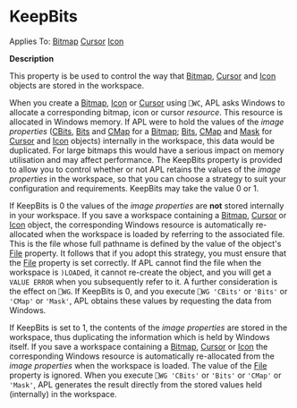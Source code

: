 




<h1 class="heading"><span class="name">KeepBits</span></h1>

Applies To: [Bitmap](./bitmap.md) [Cursor](./cursor.md) [Icon](./icon.md)


**Description**


This property is be used to control the way that [Bitmap](./bitmap.md), [Cursor](./cursor.md) and [Icon](./icon.md) objects are stored in the workspace.


When you create a [Bitmap](./bitmap.md), [Icon](./icon.md) or [Cursor](./cursor.md) using `⎕WC`, APL asks Windows to allocate a corresponding bitmap, icon or cursor *resource*. This resource is allocated in Windows memory. If APL were to hold the values of the *image properties* ([CBits](cbits.md), [Bits](bits.md) and [CMap](cmap.md) for a [Bitmap](./bitmap.md); [Bits](bits.md), [CMap](cmap.md) and [Mask](mask.md) for [Cursor](./cursor.md) and [Icon](./icon.md) objects) internally in the workspace, this data would be duplicated. For large bitmaps this would have a serious impact on memory utilisation and may affect performance. The KeepBits property is provided to allow you to control whether or not APL retains the values of the *image properties* in the workspace, so that you can choose a strategy to suit your configuration and requirements. KeepBits may take the value 0 or 1.


If KeepBits is 0 the values of the *image properties* are **not** stored internally in your workspace. If you save a workspace containing a [Bitmap](./bitmap.md), [Cursor](./cursor.md) or [Icon](./icon.md) object, the corresponding Windows resource is automatically re-allocated when the workspace is loaded by referring to the associated file. This is the file whose full pathname is defined by the value of the object's [File](file.md) property. It follows that if you adopt this strategy, you must ensure that the [File](file.md) property is set correctly. If APL cannot find the file when the workspace is `)LOAD`ed, it cannot re-create the object, and you will get a `VALUE ERROR` when you subsequently refer to it. A further consideration is the effect on `⎕WG`. If KeepBits is 0, and you execute `⎕WG 'CBits'` or `'Bits'` or `'CMap'` or `'Mask'`, APL obtains these values by requesting the data from Windows.


If KeepBits is set to 1, the contents of the *image properties* are stored in the workspace, thus duplicating the information which is held by Windows itself. If you save a workspace containing a [Bitmap](./bitmap.md), [Cursor](./cursor.md) or [Icon](./icon.md) the corresponding Windows resource is automatically re-allocated from the *image properties* when the workspace is loaded. The value of the [File](file.md) property is ignored. When you execute `⎕WG 'CBits'` or `'Bits'` or `'CMap'` or `'Mask'`, APL generates the result directly from the stored values held (internally) in the workspace.



